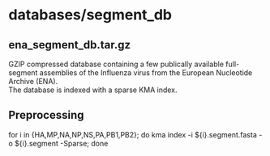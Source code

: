 # databases/segment_db 

## ena_segment_db.tar.gz 
GZIP compressed database containing a few publically available full-segment assemblies of the Influenza virus from the European Nucleotide Archive (ENA). <br>
The database is indexed with a sparse KMA index. <br>

## Preprocessing
for i in {HA,MP,NA,NP,NS,PA,PB1,PB2}; do kma index -i ${i}.segment.fasta -o ${i}.segment -Sparse; done <br>
